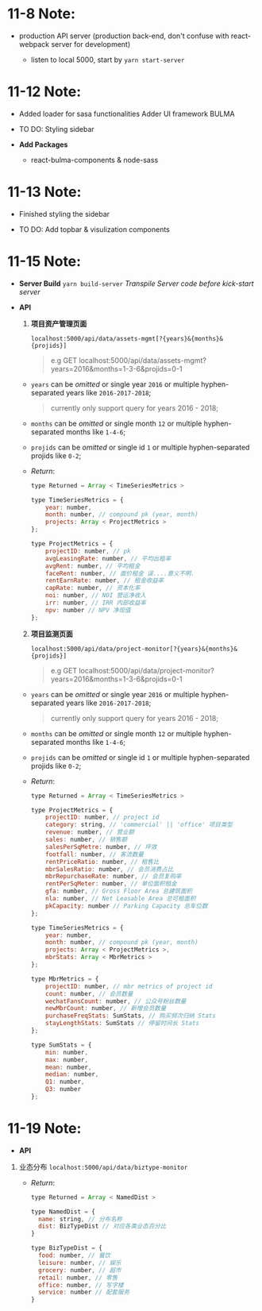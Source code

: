 # 11-8 Note:

-   production API server (production back-end, don't confuse with react-webpack server for development)

    -   listen to local 5000, start by `yarn start-server`

# 11-12 Note:

-   Added loader for sasa functionalities
    Adder UI framework BULMA

-   TO DO:
    Styling sidebar

-   **Add Packages**
    -   react-bulma-components & node-sass

# 11-13 Note:

-   Finished styling the sidebar

-   TO DO:
    Add topbar & visulization components

# 11-15 Note:

-   **Server Build** `yarn build-server` _Transpile Server code before kick-start server_ 
-   **API**

    1.  **项目资产管理页面**

        `localhost:5000/api/data/assets-mgmt[?{years}&{months}&{projids}]`

        > e.g GET localhost:5000/api/data/assets-mgmt?years=2016&months=1-3-6&projids=0-1

    -   `years` can be _omitted_ or single year `2016` or multiple hyphen-separated years like `2016-2017-2018`;

        > currently only support query for years 2016 - 2018;
    -   `months` can be _omitted_ or single month `12` or multiple hyphen-separated months like `1-4-6`;
    -   `projids` can be _omitted_ or single id `1` or multiple hyphen-separated projids like `0-2`;

    -   _Return_:

        ```javascript
        type Returned = Array < TimeSeriesMetrics >

        type TimeSeriesMetrics = {
            year: number,
            month: number, // compound pk (year, month)
            projects: Array < ProjectMetrics >
        };

        type ProjectMetrics = {
            projectID: number, // pk
            avgLeasingRate: number, // 平均出租率
            avgRent: number, // 平均租金
            faceRent: number, // 面价租金 误....意义不明.
            rentEarnRate: number, // 租金收益率
            capRate: number, // 资本化率
            noi: number, // NOI 营运净收入
            irr: number, // IRR 内部收益率
            npv: number // NPV 净现值
        };
        ```

    2.  **项目监测页面**

        `localhost:5000/api/data/project-monitor[?{years}&{months}&{projids}]`

        > e.g GET localhost:5000/api/data/project-monitor?years=2016&months=1-3-6&projids=0-1

    -   `years` can be _omitted_ or single year `2016` or multiple hyphen-separated years like `2016-2017-2018`;

        > currently only support query for years 2016 - 2018;

    -   `months` can be _omitted_ or single month `12` or multiple hyphen-separated months like `1-4-6`;

    -   `projids` can be _omitted_ or single id `1` or multiple hyphen-separated projids like `0-2`;

    -   _Return_:

        ```javascript
        type Returned = Array < TimeSeriesMetrics >

        type ProjectMetrics = {
            projectID: number, // project id
            category: string, // 'commercial' || 'office' 项目类型
            revenue: number, // 营业额
            sales: number, // 销售额
            salesPerSqMetre: number, // 坪效
            footfall: number, // 客流数量
            rentPriceRatio: number, // 租售比
            mbrSalesRatio: number, // 会员消费占比
            mbrRepurchaseRate: number, // 会员复购率
            rentPerSqMeter: number, // 单位面积租金
            gfa: number, // Gross Floor Area 总建筑面积
            nla: number, // Net Leasable Area 总可租面积
            pkCapacity: number // Parking Capacity 总车位数
        };

        type TimeSeriesMetrics = {
            year: number,
            month: number, // compound pk (year, month)
            projects: Array < ProjectMetrics >,
            mbrStats: Array < MbrMetrics >
        };

        type MbrMetrics = {
            projectID: number, // mbr metrics of project id
            count: number, // 会员数量
            wechatFansCount: number, // 公众号粉丝数量
            newMbrCount: number, // 新增会员数量
            purchaseFreqStats: SumStats, // 购买频次归纳 Stats
            stayLengthStats: SumStats // 停留时间长 Stats
        };

        type SumStats = {
            min: number,
            max: number,
            mean: number,
            median: number,
            Q1: number,
            Q3: number
        };
        ```

# 11-19 Note:

-   **API**

1.  业态分布
    `localhost:5000/api/data/biztype-monitor`

    -   _Return_:

        ```javascript
        type Returned = Array < NamedDist >

        type NamedDist = {
          name: string, // 分布名称
          dist: BizTypeDist // 对应各类业态百分比
        }

        type BizTypeDist = {
          food: number, // 餐饮
          leisure: number, // 娱乐
          grocery: number, // 超市
          retail: number, // 零售
          office: number, // 写字楼
          service: number // 配套服务
        }
        ```
